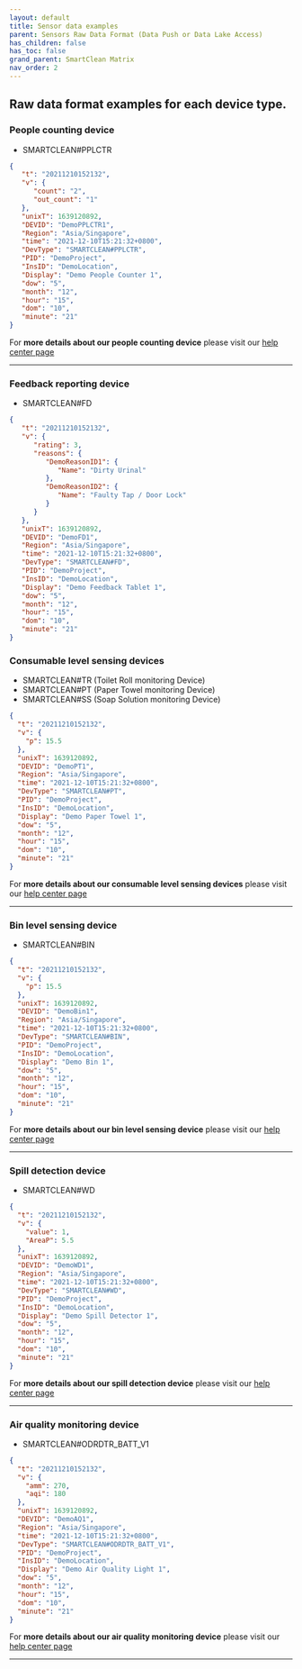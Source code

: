 ```yaml
---
layout: default
title: Sensor data examples
parent: Sensors Raw Data Format (Data Push or Data Lake Access)
has_children: false
has_toc: false
grand_parent: SmartClean Matrix
nav_order: 2
---
```

## Raw data format examples for each device type.

### People counting device
- SMARTCLEAN#PPLCTR

```json
{
   "t": "20211210152132",
   "v": {
      "count": "2",
      "out_count": "1"
   },
   "unixT": 1639120892,
   "DEVID": "DemoPPLCTR1",
   "Region": "Asia/Singapore",
   "time": "2021-12-10T15:21:32+0800",
   "DevType": "SMARTCLEAN#PPLCTR",
   "PID": "DemoProject",
   "InsID": "DemoLocation",
   "Display": "Demo People Counter 1",
   "dow": "5",
   "month": "12",
   "hour": "15",
   "dom": "10",
   "minute": "21"
}
```

For **more details about our people counting device** please visit our [help center page](https://helpcenter-smartclean.webflow.io/help-installation/how-it-works-2)

---

### Feedback reporting device
- SMARTCLEAN#FD

```json
{
   "t": "20211210152132",
   "v": {
      "rating": 3,
      "reasons": {
         "DemoReasonID1": {
            "Name": "Dirty Urinal"
         },
         "DemoReasonID2": {
            "Name": "Faulty Tap / Door Lock"
         }
      }
   },
   "unixT": 1639120892,
   "DEVID": "DemoFD1",
   "Region": "Asia/Singapore",
   "time": "2021-12-10T15:21:32+0800",
   "DevType": "SMARTCLEAN#FD",
   "PID": "DemoProject",
   "InsID": "DemoLocation",
   "Display": "Demo Feedback Tablet 1",
   "dow": "5",
   "month": "12",
   "hour": "15",
   "dom": "10",
   "minute": "21"
}
```

### Consumable level sensing devices
- SMARTCLEAN#TR (Toilet Roll monitoring Device)
- SMARTCLEAN#PT (Paper Towel monitoring Device)
- SMARTCLEAN#SS (Soap Solution monitoring Device)

```json
{
  "t": "20211210152132",
  "v": {
    "p": 15.5
  },
  "unixT": 1639120892,
  "DEVID": "DemoPT1",
  "Region": "Asia/Singapore",
  "time": "2021-12-10T15:21:32+0800",
  "DevType": "SMARTCLEAN#PT",
  "PID": "DemoProject",
  "InsID": "DemoLocation",
  "Display": "Demo Paper Towel 1",
  "dow": "5",
  "month": "12",
  "hour": "15",
  "dom": "10",
  "minute": "21"
}
```

For **more details about our consumable level sensing devices** please visit our [help center page](https://helpcenter-smartclean.webflow.io/help-installation/how-it-works)

---

### Bin level sensing device
- SMARTCLEAN#BIN

```json
{
  "t": "20211210152132",
  "v": {
    "p": 15.5
  },
  "unixT": 1639120892,
  "DEVID": "DemoBin1",
  "Region": "Asia/Singapore",
  "time": "2021-12-10T15:21:32+0800",
  "DevType": "SMARTCLEAN#BIN",
  "PID": "DemoProject",
  "InsID": "DemoLocation",
  "Display": "Demo Bin 1",
  "dow": "5",
  "month": "12",
  "hour": "15",
  "dom": "10",
  "minute": "21"
}
```

For **more details about our bin level sensing device** please visit our [help center page](https://helpcenter-smartclean.webflow.io/help-installation/how-it-works)

---

### Spill detection device
- SMARTCLEAN#WD

```json
{
  "t": "20211210152132",
  "v": {
    "value": 1,
    "AreaP": 5.5  
  },
  "unixT": 1639120892,
  "DEVID": "DemoWD1",
  "Region": "Asia/Singapore",
  "time": "2021-12-10T15:21:32+0800",
  "DevType": "SMARTCLEAN#WD",
  "PID": "DemoProject",
  "InsID": "DemoLocation",
  "Display": "Demo Spill Detector 1",
  "dow": "5",
  "month": "12",
  "hour": "15",
  "dom": "10",
  "minute": "21"
}
```

For **more details about our spill detection device** please visit our [help center page](https://helpcenter-smartclean.webflow.io/help-installation/wf-2101-01-how-it-works)

---

### Air quality monitoring device
- SMARTCLEAN#ODRDTR_BATT_V1

```json
{
  "t": "20211210152132",
  "v": {
    "amm": 270,
    "aqi": 180
  },
  "unixT": 1639120892,
  "DEVID": "DemoAQ1",
  "Region": "Asia/Singapore",
  "time": "2021-12-10T15:21:32+0800",
  "DevType": "SMARTCLEAN#ODRDTR_BATT_V1",
  "PID": "DemoProject",
  "InsID": "DemoLocation",
  "Display": "Demo Air Quality Light 1",
  "dow": "5",
  "month": "12",
  "hour": "15",
  "dom": "10",
  "minute": "21"
}
```

For **more details about our air quality monitoring device** please visit our [help center page](https://helpcenter-smartclean.webflow.io/help-installation/od-wf-1901-how-it-works)

---
